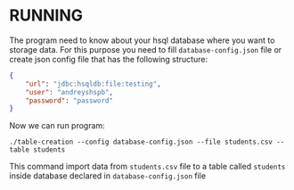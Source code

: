 # RUNNING

The program need to know about your hsql database
where you want to storage data. For this purpose
you need to fill `database-config.json` file 
or create json config file that has the following structure:
```json
{
    "url": "jdbc:hsqldb:file:testing",
    "user": "andreyshspb",
    "password": "password"
}
```

Now we can run program:
```shell
./table-creation --config database-config.json --file students.csv --table students
```

This command import data from `students.csv` file
to a table called `students` inside database declared
in `database-config.json` file
